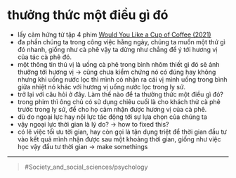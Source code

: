 # thưởng thức một điều gì đó

- lấy cảm hứng từ tập 4 phim [Would You Like a Cup of Coffee (2021)](Would%20You%20Like%20a%20Cup%20of%20Coffee%20(2021).md)
- đa phần chúng ta trong công việc hằng ngày, chúng ta muốn một thứ gì đó nhanh, giống như cà phê vậy ta dừng như chẳng để ý tới hương vị của tác cà phê đó.
- một thông tin thú vị là uống cà phê trong bình nhôm thiết gì đó sẽ ảnh thưởng tới hương vị → cũng chưa kiểm chứng nó có đúng hay không nhưng khi uống nước lọc thì mình có nhận ra cái vị mình uống trong bình giữa nhiệt nó khác với hương vị uống nước lọc trong ly sứ.
- trở lại với câu hỏi ở đây. Làm thế nào để ta thưởng thức một điều gì đó?
- trong phim thì ông chủ có sử dụng chiêu cuối là cho khách thử cà phê trước trong ly sứ, để cho họ cảm nhận được hương vị của cà phê.
- dù do ngoại lực hay nội lực tác động tới sự lựa chọn của chúng ta
- vậy ngoại lực thời gian là lý do? → how to fixed this?
- có lẽ việc tối ưu tời gian, hay còn gọi là tận dụng triệt để thời gian đầu tư vào kết quả mình nhận được sau một khoảng thời gian, giống như việc học vậy đầu tư thời gian → make somethings

---

> #Society_and_social_sciences/psychology
